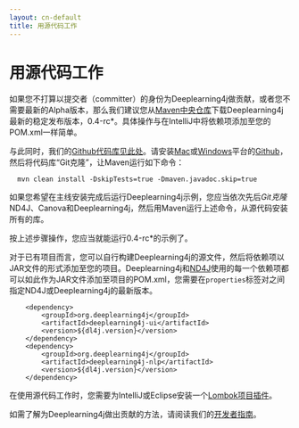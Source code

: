 ```yaml
---
layout: cn-default
title: 用源代码工作
---
```


# 用源代码工作

如果您不打算以提交者（committer）的身份为Deeplearning4j做贡献，或者您不需要最新的Alpha版本，那么我们建议您从[Maven中央仓库](https://search.maven.org/#search%7Cga%7C1%7Cdeeplearning4j)下载Deeplearning4j最新的稳定发布版本，0.4-rc*。具体操作与在IntelliJ中将依赖项添加至您的POM.xml一样简单。

与此同时，我们的[Github代码库见此处](https://github.com/deeplearning4j/deeplearning4j/)。请安装[Mac](https://mac.github.com/)或[Windows](https://windows.github.com/)平台的[Github](http://nd4j.org/getstarted.html)，然后将代码库“Git克隆”，让Maven运行如下命令：

      mvn clean install -DskipTests=true -Dmaven.javadoc.skip=true

如果您希望在主线安装完成后运行Deeplearning4j示例，您应当依次先后*Git克隆* ND4J、Canova和Deeplearning4j，然后用Maven运行上述命令，从源代码安装所有的库。

按上述步骤操作，您应当就能运行0.4-rc*的示例了。 

对于已有项目而言，您可以自行构建Deeplearning4j的源文件，然后将依赖项以JAR文件的形式添加至您的项目。Deeplearning4j和[ND4J](http://nd4j.org/dependencies.html)使用的每一个依赖项都可以如此作为JAR文件添加至项目的POM.xml，您需要在`properties`标签对之间指定ND4J或Deeplearning4j的最新版本。 

        <dependency>
            <groupId>org.deeplearning4j</groupId>
            <artifactId>deeplearning4j-ui</artifactId>
            <version>${dl4j.version}</version>
        </dependency>
        <dependency>
            <groupId>org.deeplearning4j</groupId>
            <artifactId>deeplearning4j-nlp</artifactId>
            <version>${dl4j.version}</version>
        </dependency>

在使用源代码工作时，您需要为IntelliJ或Eclipse安装一个[Lombok项目插件](https://projectlombok.org/download.html)。

如需了解为Deeplearning4j做出贡献的方法，请阅读我们的[开发者指南](./devguide.html)。

<!-- #### <a name="one">神奇的一行命令安装法</a>

从未“Git克隆”过Deeplearning4j的用户可以用下面这一行命令来安装该学习框架及配套的ND4J和Canova：

      git clone https://github.com/deeplearning4j/deeplearning4j/; cd deeplearning4j;./setup.sh -->
